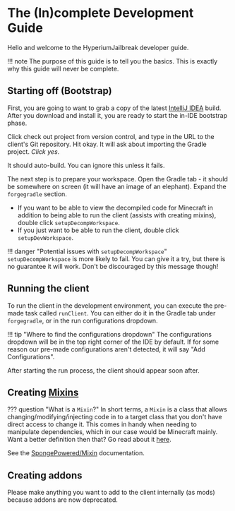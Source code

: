 # The (In)complete Development Guide

Hello and welcome to the HyperiumJailbreak developer guide.

!!! note
    The purpose of this guide is to tell you
    the basics. This is exactly why this guide
    will never be complete.

## Starting off (Bootstrap)

First, you are going to want to grab a copy of the latest [IntelliJ IDEA](https://www.jetbrains.com/idea/) build.
After you download and install it, you are ready to start the in-IDE bootstrap phase.

Click check out project from version control, and type in the URL to the client's Git repository. Hit okay.
It will ask about importing the Gradle project. *Click yes*.

It should auto-build. You can ignore this unless it fails.

The next step is to prepare your workspace. Open the Gradle tab - it should be somewhere on screen (it will have an image
of an elephant). Expand the `forgegradle` section.

* If you want to be able to view the decompiled code for Minecraft in addition to being able to run the client (assists with creating mixins), double click `setupDecompWorkspace`.
* If you just want to be able to run the client, double click `setupDevWorkspace`.

!!! danger "Potential issues with `setupDecompWorkspace`"
    `setupDecompWorkspace` is more likely to fail.
    You can give it a try, but there is no guarantee
    it will work. Don't be discouraged by this message
    though!

## Running the client

To run the client in the development environment, you can execute the pre-made task called `runClient`.
You can either do it in the Gradle tab under `forgegradle`, or in the run configurations dropdown.

!!! tip "Where to find the configurations dropdown"
    The configurations dropdown will be in the top
    right corner of the IDE by default. If for some
    reason our pre-made configurations aren't detected,
    it will say "Add Configurations".

After starting the run process, the client should appear soon after.

## Creating [Mixins](https://en.wikipedia.org/wiki/Mixin)

??? question "What is a `Mixin`?"
    In short terms, a `Mixin` is a class
    that allows changing/modifying/injecting
    code in to a target class that you don't
    have direct access to change it. This comes
    in handy when needing to manipulate dependencies,
    which in our case would be Minecraft mainly.
    Want a better definition then that? Go read
    about it [here](https://en.wikipedia.org/wiki/Mixin).

See the [SpongePowered/Mixin](https://github.com/SpongePowered/Mixin/wiki) documentation.

## Creating addons

Please make anything you want to add to the client internally (as mods) because addons are now deprecated.
